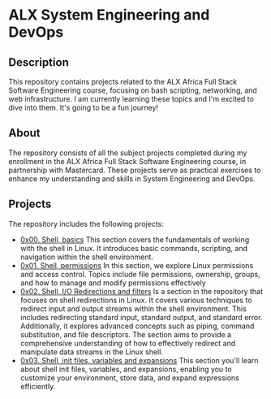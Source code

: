 # ALX System Engineering and DevOps

## Description

This repository contains projects related to the ALX Africa Full Stack Software Engineering course, focusing on bash scripting, networking, and web infrastructure. I am currently learning these topics and I'm excited to dive into them. It's going to be a fun journey!

## About

The repository consists of all the subject projects completed during my enrollment in the ALX Africa Full Stack Software Engineering course, in partnership with Mastercard. These projects serve as practical exercises to enhance my understanding and skills in System Engineering and DevOps.

## Projects

The repository includes the following projects:

- [0x00. Shell, basics](./0x00-shell_basics) This section covers the fundamentals of working with the shell in Linux. It introduces basic commands, scripting, and navigation within the shell environment.
- [0x01. Shell, permissions](./0x01-shell_permissions) In this section, we explore Linux permissions and access control. Topics include file permissions, ownership, groups, and how to manage and modify permissions effectively
- [0x02. Shell, I/O Redirections and filters](./0x02-shell_redirections) Is a section in the repository that focuses on shell redirections in Linux. It covers various techniques to redirect input and output streams within the shell environment. This includes redirecting standard input, standard output, and standard error. Additionally, it explores advanced concepts such as piping, command substitution, and file descriptors. The section aims to provide a comprehensive understanding of how to effectively redirect and manipulate data streams in the Linux shell.
- [0x03. Shell, init files, variables and expansions](./0x03-shell_variables_expansions) This section you'll learn about shell init files, variables, and expansions, enabling you to customize your environment, store data, and expand expressions efficiently. 
